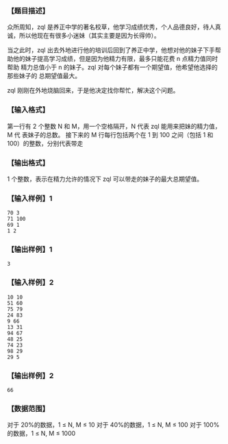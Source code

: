 ### 【题目描述】

众所周知，zql 是养正中学的著名校草，他学习成绩优秀，个人品德良好，待人真
诚，所以他现在有很多小迷妹（其实主要是因为长得帅）。 
 
当之此时，zql 出去外地进行他的培训后回到了养正中学，他想对他的妹子下手帮
助他的妹子提高学习成绩，但是因为他精力有限，最多只能花费 n 点精力值同时帮助
精力总值小于 n 的妹子。zql 对每个妹子都有一个期望值，他希望他选择的那些妹子的
总期望值最大。 
 
zql 刚刚在外地烧脑回来，于是他决定找你帮忙，解决这个问题。 
 


### 【输入格式】

第一行有 2 个整数 N 和 M，用一个空格隔开，N 代表 zql 能用来把妹的精力值，M 代
表妹子的总数。 
接下来的 M 行每行包括两个在 1 到 100 之间（包括 1 和 100）的整数，分别代表带走

### 【输出格式】

1 个整数，表示在精力允许的情况下 zql 可以带走的妹子的最大总期望值。 

### 【输入样例】1

```plaintext
70 3 
71 100 
69 1 
1 2 
```

### 【输出样例】1

```plaintext
3
```
### 【输入样例】2

```plaintext
10 10 
51 60 
75 79 
24 83 
9 66 
13 31 
94 67 
48 25 
74 23 
98 29 
29 5 
```

### 【输出样例】2

```plaintext
66
```

### 【数据范围】

对于 20%的数据，1 ≤ N, M ≤ 10 
对于 40%的数据，1 ≤ N, M ≤ 100 
对于 100%的数据，1 ≤ N, M ≤ 1000 
